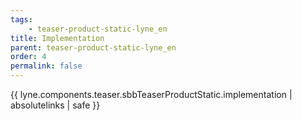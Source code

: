 ```yaml
---
tags: 
    - teaser-product-static-lyne_en
title: Implementation
parent: teaser-product-static-lyne_en
order: 4
permalink: false  
---
```

{{ lyne.components.teaser.sbbTeaserProductStatic.implementation | absolutelinks | safe }}